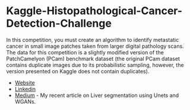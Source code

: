 # Kaggle-Histopathological-Cancer-Detection-Challenge

In this competition, you must create an algorithm to identify metastatic cancer in small image patches taken from larger digital pathology scans. The data for this competition is a slightly modified version of the PatchCamelyon (PCam) benchmark dataset (the original PCam dataset contains duplicate images due to its probabilistic sampling, however, the version presented on Kaggle does not contain duplicates).

* [Website](https://ucalyptus.github.io/Kaggle-Histopathological-Cancer-Detection-Challenge/)
* [Linkedin](http://bit.ly/sdlnkd)
* [Medium](https://medium.com/@sayantandas30011998/paper-review-automatic-liver-segmentation-using-u-net-with-wasserstein-gans-9e8254a95f7) - My recent article on Liver segmentation using Unets and WGANs.
